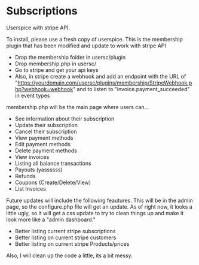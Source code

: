 # Subscriptions
Userspice with stripe API.

To install, please use a fresh copy of userspice. This is the membership plugin that has been modified and update to work with stripe API
- Drop the membership folder in usersc/plugin 
- Drop membership.php in usersc/
- Go to stripe and get your api keys
- Also, in stripe create a webhook and add an endpoint with the URL of "https://yourdomain.com/usersc/plugins/membership/StripeWebhook.php?webhook=webhook" and to listen to "invoice.payment_succeeded" in event types

membership.php will be the main page where users can...
  - See information about their subscription
  - Update their subscription
  - Cancel their subscription
  - View payment methods
  - Edit payment methods
  - Delete payment methods
  - View invoices
  - Listing all balance transactions 
  - Payouts (yassssss)
  - Refunds
  - Coupons (Create/Delete/View) 
  - List Invoices 

Future updates will include the following feautures. This will be in the admin page, so the configure.php file will get an update. As of right now, it looks a little ugly, so it will get a css update to try to clean things up and make it look more like a "admin dashboard."
- Better listing current stripe subscriptions
- Better listing on current stripe customers
- Better listing on current stripe Products/prices


Also, I will clean up the code a little, its a bit messy. 
